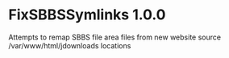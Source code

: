 # FixSBBSSymlinks 1.0.0
Attempts to remap SBBS file area files from new website source /var/www/html/jdownloads locations
